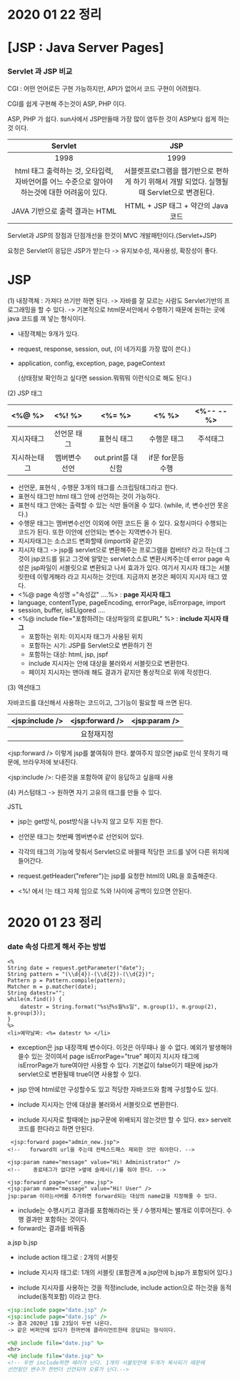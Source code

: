 # 2020 01 22 정리

# [JSP : Java Server Pages]

### Servlet 과 JSP 비교

CGI : 어떤 언어로든 구현 가능하지만, API가 없어서 코드 구현이 어려웠다. 

CGI를 쉽게 구현해 주는것이 ASP, PHP 이다.

 ASP, PHP 가 쉽다. sun사에서 JSP만들때 가장 많이 염두한 것이 ASP보다 쉽게 하는것 이다.

|                           Servlet                            |                             JSP                              |
| :----------------------------------------------------------: | :----------------------------------------------------------: |
|                             1998                             |                             1999                             |
| html 태그 출력하는 것, 오타입력, 자바언어를 어느 수준으로  알아야 하는것에 대한 어려움이 있다. | 서블렛프로t그램을 웹기반으로 편하게 하기 위해서 개발 되었다.  실행될 때 Servlet으로 변경된다. |
|                JAVA 기반으로 출력 결과는 HTML                |              HTML + JSP 태그 + 약간의 Java코드               |

Servlet과 JSP의 장점과 단점개선을 한것이 MVC 개발패턴이다.(Servlet+JSP)

요청은 Servlet이 응답은 JSP가 받는다 -> 유지보수성, 재사용성, 확장성이 좋다.





# JSP

(1) 내장객체 : 가져다 쓰기만 하면 된다. -> 자바를 잘 모르는 사람도 Servlet기반의 프로그래밍을 할 수 있다. -> 기본적으로 html문서안에서 수행하기 때문에 원하는 곳에 java 코드를 껴 넣는 형식이다. 



- 내장객체는 9개가 있다.

- request, response, session, out, (이 네가지를 가장 많이 쓴다.)

- application, config, exception, page, pageContext

  (상태정보 확인하고 싶다면 session.뭐뭐뭐 이런식으로 해도 된다.)



(2) JSP  태그 

|   <%@   %>   |   <%!   %>    |      <%=   %>      |      <%   %>      | <%--  --%> |
| :----------: | :-----------: | :----------------: | :---------------: | :--------: |
|  지시자태그  |  선언문 태그  |    표현식 태그     |    수행문 태그    |  주석태그  |
| 지시하는태그 | 멤버변수 선언 | out.print를 대신함 | if문 for문등 수행 |            |

- 선언문, 표현식 , 수행문 3개의 태그를 스크립팅태그라고 한다.
- 표현식 태그만 html 태그 안에 선언하는 것이 가능하다.
- 표현식 태그 안에는 출력할 수 있는 식만 들어올 수 있다. (while, if, 변수선언 못온다.)
- 수행문 태그는 멤버변수선언 이외에 어떤 코드든 올 수 있다. 요청시마다 수행되는 코드가 된다. 또한 이안에 선언되는 변수는 지역변수가 된다.
- 지시자태그는 소스코드 변화할때 (import와 같은것)
- 지시자 태그 -> jsp를 servlet으로 변환해주는 프로그램을 컴버터? 라고 하는데 그것이 jsp코드를 읽고 그것에 알맞는 servlet소스로 변환시켜주는데 error page 속성은 jsp파일이 서블릿으로 변환되고 나서 효과가 있다. 여기서 지시자 태그는 서블릿한테 이렇게해라 라고 지시하는 것인데. 지금까지 본것은 페이지 지시자 태그 였다.
- <%@ page 속성명 ="속성값" ....%> : **page 지시자 태그**
- language, contentType, pageEncoding,  errorPage, isErrorpage, import
- session, buffer, isELIgored ....
- <%@ include file="포함하려는 대상파일의 로컬URL" %> : **include 지시자 태그**
  - 포함하는 위치: 이지시자 태그가 사용된 위치
  - 포함하는 시기: JSP를 Servlet으로 변환하기 전
  - 포함하는 대상: html, jsp, jspf 
  - include 지시자는 안에 대상을 불러와서 서블릿으로 변환한다.
  - 페이지 지시자는 맨아래 해도 결과가 같지만 통상적으로 위에 작성한다.



(3) 액션태그

자바코드를 대신해서 사용하는 코드이고, 그기능이 필요할 때  쓰면 된다.

| <jsp:include /> | <jsp:forward /> | <jsp:param /> |
| :-------------: | :-------------: | :-----------: |
|                 |   요청재지정    |               |

<jsp:forward /> 이렇게 jsp를 붙여줘야 한다. 붙여주지 않으면 jsp로 인식 못하기 때문에, 브라우저에 보내진다. 

<jsp:include />: 다른것을 포함하여 같이 응답하고 싶을때 사용

(4) 커스텀태그 -> 원하면 자기 고유의 태그를 만들 수 있다.

JSTL







- jsp는 get방식, post방식을 나누지 않고 모두 지원 한다.

- 선언문 태그는 첫번째 멤버변수로 선언되어 있다.

- 각각의 태그의 기능에 맞춰서  Servlet으로 바뀔때 적당한 코드를 넣어 다른 위치에 들어간다.

- request.getHeader("referer")는 jsp를 요청한 html의 URL을 호출해준다.
- <%! 에서 !는 태그 자체 임으로 %와 !사이에 공백이 있으면 안된다.



# 2020 01 23 정리

### date 속성 다르게 해서 주는 방법

```
<%
String date = request.getParameter("date");
String pattern = "(\\d{4})-(\\d{2})-(\\d{2})";
Pattern p = Pattern.compile(pattern);
Matcher m = p.matcher(date);
String datestr="";
while(m.find()) {
	datestr = String.format("%s년%s월%s일", m.group(1), m.group(2), m.group(3));
}
%>
<li>예약날짜: <%= datestr %> </li>
```



- exception은 jsp 내장객체 변수이다. 이것은 아무때나 쓸 수 없다. 예외가 발생해야 쓸수 있는 것이여서
  page isErrorPage="true" 페이지 지시자 태그에 isErrorPage가 ture여야만 사용할 수 있다.
  기본값이 false이기 때문에 jsp가 servlet으로 변환될때 true이면 사용할 수 있다.



- jsp 안에 html로만 구성할수도 있고 적당한 자바코드와 함께 구성할수도 있다.
- include 지시자는 안에 대상을 불러와서 서블릿으로 변환한다.
- include 지시자로 할때에는 jsp구문에 위배되지 않는것만 할 수 있다. ex> servelt코드를 한다라고 하면 안된다. 

```
 <jsp:forward page="admin_new.jsp"> 
<!--   forward의 url을 주는데 컨텍스드패스 제외한 것만 줘야한다. -->

<jsp:param name="message" value="Hi! Administrator" />
<!-- 	종료태그가 없다면 >옆에 슬레시(/)를 줘야 한다. -->

<jsp:forward page="user_new.jsp">
<jsp:param name="message" value="Hi! User" />
jsp:param 이라는서버를 추가하면 forward되는 대상의 name값을 지정해줄 수 있다.
```

-  include는 수행시키고 결과를 포함해라라는 뜻 / 수행자체는 별개로 이루어진다. 수행 결과만 포함하는 것이다.
- forward는 결과를 바꿔줌 





a.jsp  b.jsp

- include action 태그로 : 2개의 서블릿

- include 지시자 태그로: 1개의 서블릿 (포함관계 a.jsp안에 b.jsp가 포함되어 있다.)

- include 지시자를 사용하는 것을  적정include, include action으로 하는것을 동적 include(동적포함) 이라고 한다.

```jsp
<jsp:include page="date.jsp" />
<jsp:include page="date.jsp" />
-> 결과 2020년 1월 23일이 두번 나온다.
-> 같은 버퍼안에 있다가 한꺼번에 클라이언트한테 응답되는 형식이다.

<%@ include file="date.jsp" %>
<hr>
<%@ include file="date.jsp" %> 
<!-- 두번 include하면 에러가 난다. 1개의 서블릿안에 두개가 복사되기 때문에
선언됬던 변수가 한번더 선언되어 오류가 난다.-->


```

